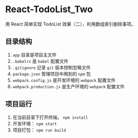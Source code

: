 # React-TodoList_Two

用 React 简单实现 TodoList 效果（二），利用数组索引删除事项。

## 目录结构

1. `app` 目录是项目主文件
1. `.babelrc` 是 `babel` 配置文件
1. `.gitignore` 记录 `git` 版本控制忽略文件
1. `package.json` 管理项目中用到的 `npm` 包
1. `webpack.config.js` 是开发环境的 `webpack` 配置文件
1. `webpack.production.js` 是生产环境的 `webpack` 配置文件

## 项目运行

1. 在当前目录下打开终端， `npm install`
1. 开发环境： `npm start`
1. 项目打包： `npm run build`
